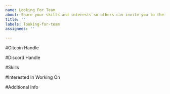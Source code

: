 ```yaml
---
name: Looking For Team
about: Share your skills and interests so others can invite you to their team
title: ''
labels: looking-for-team
assignees: ''

---
```


#Gitcoin Handle

#Discord Handle

#Skills

#Interested In Working On

#Additional Info
